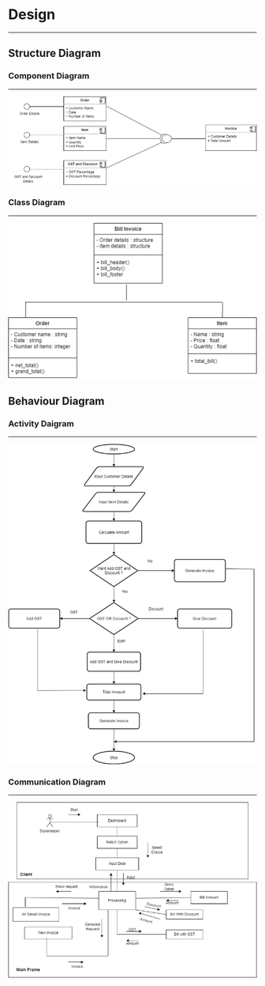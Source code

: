 # Design

---

## Structure Diagram

### Component Diagram

---

![Component Diagram](Component1_diagram.png)

### Class Diagram

---

![class Diagram](Class_diagram.png)

## Behaviour Diagram

### Activity Daigram

---

![Activity Diagram](Activity1_diagram.png)

### Communication Diagram

---

![Communication Diagram](Communicationdia.png)
